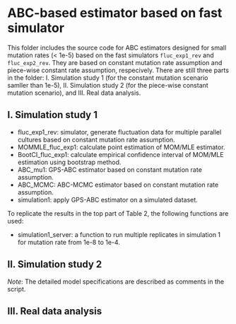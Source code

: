 # ABC-based estimator based on fast simulator
This folder includes the source code for ABC estimators designed for small mutation rates (< 1e-5) based on the fast simulators `fluc_exp1_rev` and `fluc_exp2_rev`. They are based on constant mutation rate assumption and piece-wise constant rate assumption, respecively. There are still three parts in the folder: I. Simulation study 1 (for the constant mutation scenario samller than 1e-5), II. Simulation study 2 (for the piece-wise constant mutation scenario), and III. Real data analysis. 

## I. Simulation study 1
* fluc_exp1_rev: simulator, generate fluctuation data for multiple parallel cultures based on constant mutation rate assumption.
* MOMMLE_fluc_exp1: calculate point estimation of MOM/MLE estimator.
* BootCI_fluc_exp1: calculate empirical confidence interval of MOM/MLE estimation using bootstrap method.
* ABC_mu1: GPS-ABC estimator based on constant mutation rate assumption.
* ABC_MCMC: ABC-MCMC estimator based on constant mutation rate assumption.
* simulation1: apply GPS-ABC estimator on a simulated dataset.

To replicate the results in the top part of Table 2, the following functions are used:
* simulation1_server: a function to run multiple replicates in simulation 1 for mutation rate from 1e-8 to 1e-4. 


## II. Simulation study 2

*Note*: The detailed model specifications are described as comments in the script.    

## III. Real data analysis
